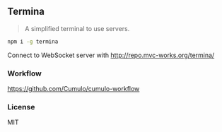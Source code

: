 
Termina
------

> A simplified terminal to use servers.

```bash
npm i -g termina
```

Connect to WebSocket server with http://repo.mvc-works.org/termina/

### Workflow

https://github.com/Cumulo/cumulo-workflow

### License

MIT
